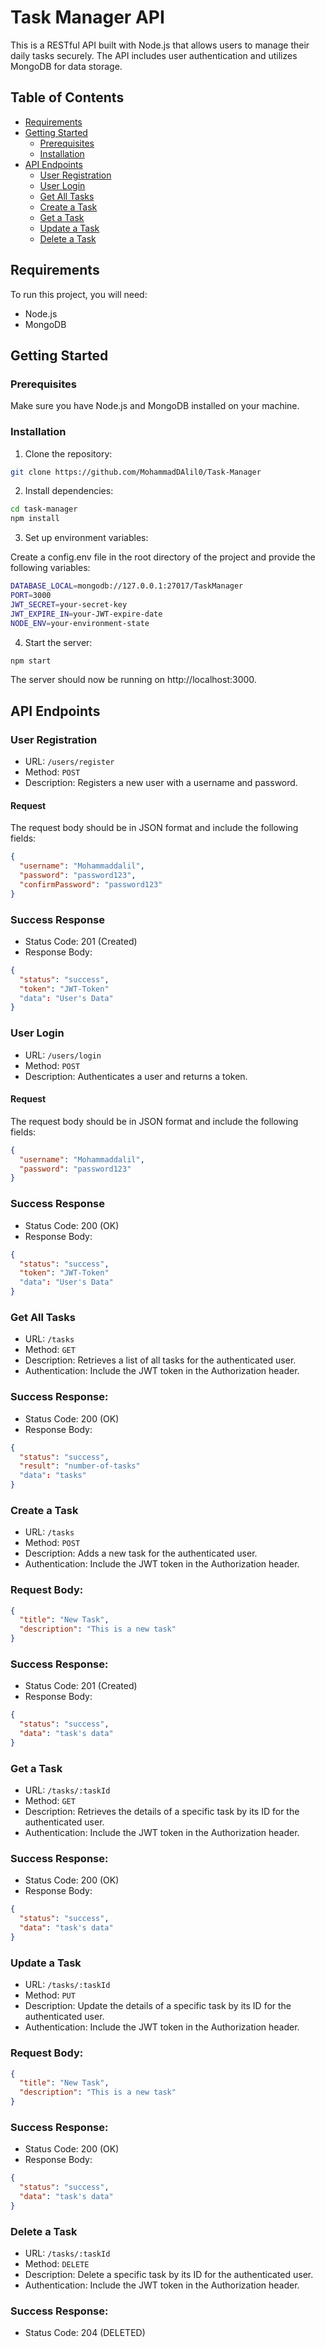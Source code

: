 # Task Manager API

This is a RESTful API built with Node.js that allows users to manage their daily tasks securely. The API includes user authentication and utilizes MongoDB for data storage.

## Table of Contents

- [Requirements](#requirements)
- [Getting Started](#getting-started)
  - [Prerequisites](#prerequisites)
  - [Installation](#installation)
- [API Endpoints](#api-endpoints)
  - [User Registration](#user-registration)
  - [User Login](#user-login)
  - [Get All Tasks](#get-all-tasks)
  - [Create a Task](#create-a-task)
  - [Get a Task](#get-a-task)
  - [Update a Task](#update-a-task)
  - [Delete a Task](#delete-a-task)
## Requirements

To run this project, you will need:

- Node.js
- MongoDB

## Getting Started

### Prerequisites

Make sure you have Node.js and MongoDB installed on your machine.

### Installation
1. Clone the repository:

```bash
git clone https://github.com/MohammadDAlil0/Task-Manager
```
2. Install dependencies:
```bash
cd task-manager
npm install
```
3. Set up environment variables:

Create a config.env file in the root directory of the project and provide the following variables: 
```bash
DATABASE_LOCAL=mongodb://127.0.0.1:27017/TaskManager
PORT=3000
JWT_SECRET=your-secret-key
JWT_EXPIRE_IN=your-JWT-expire-date
NODE_ENV=your-environment-state
```
4. Start the server:
```bash
npm start
```
The server should now be running on http://localhost:3000.

## API Endpoints

### User Registration

- URL: `/users/register`
- Method: `POST`
- Description: Registers a new user with a username and password.

#### Request

The request body should be in JSON format and include the following fields:

```json
{
  "username": "Mohammaddalil",
  "password": "password123",
  "confirmPassword": "password123"
}
```
### Success Response
- Status Code: 201 (Created)
- Response Body:
```json
{
  "status": "success",
  "token": "JWT-Token"
  "data": "User's Data"
}
```

### User Login

- URL: `/users/login`
- Method: `POST`
- Description: Authenticates a user and returns a token.

#### Request

The request body should be in JSON format and include the following fields:

```json
{
  "username": "Mohammaddalil",
  "password": "password123"
}
```
### Success Response
- Status Code: 200 (OK)
- Response Body:
```json
{
  "status": "success",
  "token": "JWT-Token"
  "data": "User's Data"
}
```
### Get All Tasks

- URL: `/tasks`
- Method: `GET`
- Description: Retrieves a list of all tasks for the authenticated user.
- Authentication: Include the JWT token in the Authorization header.

### Success Response:
- Status Code: 200 (OK)
- Response Body:
```json
{
  "status": "success",
  "result": "number-of-tasks"
  "data": "tasks"
}
```

### Create a Task
- URL: `/tasks`
- Method: `POST`
- Description: Adds a new task for the authenticated user.
- Authentication: Include the JWT token in the Authorization header.

### Request Body:
```json
{
  "title": "New Task",
  "description": "This is a new task"
}
```
### Success Response:
- Status Code: 201 (Created)
- Response Body:
```json
{
  "status": "success",
  "data": "task's data"
}
```
### Get a Task
- URL: `/tasks/:taskId`
- Method: `GET`
- Description: Retrieves the details of a specific task by its ID for the authenticated user.
- Authentication: Include the JWT token in the Authorization header.

### Success Response:
- Status Code: 200 (OK)
- Response Body:
```json
{
  "status": "success",
  "data": "task's data"
}
```

### Update a Task
- URL: `/tasks/:taskId`
- Method: `PUT`
- Description: Update the details of a specific task by its ID for the authenticated user.
- Authentication: Include the JWT token in the Authorization header.

### Request Body:
```json
{
  "title": "New Task",
  "description": "This is a new task"
}
```

### Success Response:
- Status Code: 200 (OK)
- Response Body:
```json
{
  "status": "success",
  "data": "task's data"
}
```

### Delete a Task
- URL: `/tasks/:taskId`
- Method: `DELETE`
- Description: Delete a specific task by its ID for the authenticated user.
- Authentication: Include the JWT token in the Authorization header.

### Success Response:
- Status Code: 204 (DELETED)
